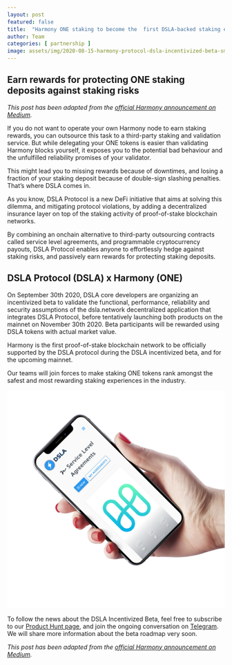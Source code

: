 ```yaml
---
layout: post
featured: false
title:  "Harmony ONE staking to become the  first DSLA-backed staking experience"
author: Team
categories: [ partnership ]
image: assets/img/2020-08-15-harmony-protocol-dsla-incentivized-beta-smartphone.jpg
---
```


## Earn rewards for protecting ONE staking deposits against staking risks

*This post has been adapted from the [official Harmony announcement on Medium](https://medium.com/harmony-one/harmony-one-staking-to-become-the-first-dsla-backed-staking-experience-8b3fc01f4684).*

If you do not want to operate your own Harmony node to earn staking rewards, you can outsource this task to a third-party staking and validation service. But while delegating your ONE tokens is easier than validating Harmony blocks yourself, it exposes you to the potential bad behaviour and the unfulfilled reliability promises of your validator.  

This might lead you to missing rewards because of downtimes, and losing a fraction of your staking deposit because of double-sign slashing penalties. That’s where DSLA comes in.

As you know, DSLA Protocol is a new DeFi initiative that aims at solving this dilemma, and mitigating protocol violations, by adding a decentralized insurance layer on top of the staking activity of proof-of-stake blockchain networks.  

By combining an onchain alternative to third-party outsourcing contracts called service level agreements, and programmable cryptocurrency payouts, DSLA Protocol enables anyone to effortlessly hedge against staking risks, and passively earn rewards for protecting staking deposits. 


## DSLA Protocol (DSLA) x Harmony (ONE)

On September 30th 2020, DSLA core developers are organizing an incentivized beta to validate the functional, performance, reliability and security assumptions of the dsla.network decentralized application that integrates DSLA Protocol, before tentatively launching both products on the mainnet on November 30th 2020. Beta participants will be rewarded using DSLA tokens with actual market value.

Harmony is the first proof-of-stake blockchain network to be officially supported by the DSLA protocol during the DSLA incentivized beta, and for the upcoming mainnet.   

Our teams will join forces to make staking ONE tokens rank amongst the safest and most rewarding staking experiences in the industry.  

![Harmony on DSLA](/assets/img/2020-08-15-harmony-protocol-dsla-incentivized-beta-smartphone-alt.jpg)

To follow the news about the DSLA Incentivized Beta, feel free to subscribe to our [Product Hunt page](https://www.producthunt.com/upcoming/dsla-network), and join the ongoing conversation on [Telegram](https://t.me/stacktical). We will share more information about the beta roadmap very soon.

*This post has been adapted from the [official Harmony announcement on Medium](https://medium.com/harmony-one/harmony-one-staking-to-become-the-first-dsla-backed-staking-experience-8b3fc01f4684).*

